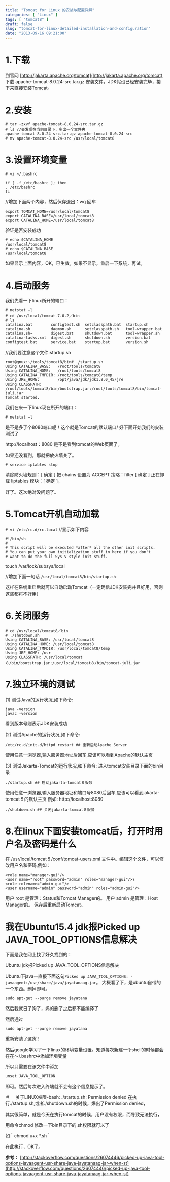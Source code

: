 ```yaml
---
title: "Tomcat for Linux 的安装与配置详解"
categories: [ "Linux" ]
tags: [ "tomcat8" ]
draft: false
slug: "tomcat-for-linux-detailed-installation-and-configuration"
date: "2013-09-16 09:21:00"
---
```


# 1.下载

到官网 [http://jakarta.apache.org/tomcat](http://jakarta.apache.org/tomcat) 下载 apache-tomcat-8.0.24-src.tar.gz 安装文件，JDK假设已经安装完毕，接下来直接安装Tomcat。
# 2.安装

    # tar -zxvf apache-tomcat-8.0.24-src.tar.gz
    # ls //会发现在当前目录下，多出一个文件夹
    apache-tomcat-8.0.24-src.tar.gz apache-tomcat-8.0.24-src
    # mv apache-tomcat-8.0.24-src /usr/local/tomcat8


<!--more-->


# 3.设置环境变量

    # vi ~/.bashrc
    
    if [ -f /etc/bashrc ]; then
    . /etc/bashrc
    fi

//增加下面两个内容，然后保存退出：wq 回车

    export TOMCAT_HOME=/usr/local/tomcat8
    export CATALINA_BASE=/usr/local/tomcat8
    export CATALINA_HOME=/usr/local/tomcat8

验证是否安装成功

    # echo $CATALINA_HOME
    /usr/local/tomcat8
    # echo $CATALINA_BASE
    /usr/local/tomcat8

如果显示上面内容，OK，已生效。如果不显示，重启一下系统，再试。

# 4.启动服务

我们先看一下linux所开的端口：

    # netstat –l
    # cd /usr/local/tomcat-7.0.2／bin
    # ls
    catalina.bat        configtest.sh  setclasspath.bat  startup.sh
    catalina.sh         daemon.sh      setclasspath.sh   tool-wrapper.bat
    catalina.sh~        digest.bat     shutdown.bat      tool-wrapper.sh
    catalina-tasks.xml  digest.sh      shutdown.sh       version.bat
    configtest.bat      service.bat    startup.bat       version.sh

//我们要注意这个文件:startup.sh

    root@gnux:~/tools/tomcat8/bin# ./startup.sh
    Using CATALINA_BASE:   /root/tools/tomcat8
    Using CATALINA_HOME:   /root/tools/tomcat8
    Using CATALINA_TMPDIR: /root/tools/tomcat8/temp
    Using JRE_HOME:        /opt/java/jdk/jdk1.8.0_45/jre
    Using CLASSPATH:       /root/tools/tomcat8/bin/bootstrap.jar:/root/tools/tomcat8/bin/tomcat-juli.jar
    Tomcat started.

我们在来一下linux现在所开的端口：

`# netstat –l`

是不是多了个8080端口呢！这个就是Tomcat的默认端口/
好下面开始我们的安装测试了

http://localhost：8080
是不是看到tomcat的Web页面了。

如果还没看到，那就把放火墙关了。

    # service iptables stop

清除防火墙规则：[ 确定 ]
把 chains 设置为 ACCEPT 策略：filter [ 确定 ]
正在卸载 Iiptables 模块：[ 确定 ]，

好了。这次绝对没问题了。

# 5.Tomcat开机自动加载
`# vi /etc/rc.d/rc.local`
//显示如下内容

    #!/bin/sh
    #
    # This script will be executed *after* all the other init scripts.
    # You can put your own initialization stuff in here if you don't
    # want to do the full Sys V style init stuff.

touch /var/lock/subsys/local

//增加下面一句话
`/usr/local/tomcat8/bin/startup.sh`

这样在系统重启后就可以自动启动Tomcat（一定确信JDK安装完并且好用，否则这些都将不好用）

# 6.关闭服务

    # cd /usr/local/tomcat8／bin
    # ./shutdown.sh
    Using CATALINA_BASE: /usr/local/tomcat8
    Using CATALINA_HOME: /usr/local/tomcat8
    Using CATALINA_TMPDIR: /usr/local/tomcat8/temp
    Using JRE_HOME: /usr
    Using CLASSPATH: /usr/local/tomcat８/bin/bootstrap.jar:/usr/local/tomcat８/bin/tomcat-juli.jar

# 7.独立环境的测试

  (1) 测试Java的运行状况,如下命令:

    java -version
    javac -version

看到版本号则表示JDK安装成功

  (2) 测试Apache的运行状况,如下命令:

    /etc/rc.d/init.d/httpd restart ## 重新启动Apache Server

使用任意一浏览器,输入服务器地址后回车,应该可以看到Apache的默认主页

  (3) 测试Jakarta-Tomcat的运行状况,如下命令:
进入tomcat安装目录下面的bin目录

    ./startup.sh ## 启动jakarta-tomcat８服务

使用任意一浏览器,输入服务器地址和端口号8080后回车,应该可以看到jakarta-tomcat８的默认主页
例如: http://localhost:8080

    ./shutdown.sh ## 关闭jakarta-tomcat８服务

# 8.在linux下面安装tomcat后，打开时用户名及密码是什么

在 /usr/local/tomcat８/conf/tomcat-users.xml 文件中。编辑这个文件，可以修改用户名和密码,例如：

    <role name="manager-gui"/>
    <user name="root" password="admin" roles="manager-gui"/>?
    <role rolename="admin-gui"/>
    <user username="admin" password="admin" roles="admin-gui"/>

用户 root 是管理：Status和Tomcat Manager的。
用户 admin 是管理：Host Manager的。
保存后重新启动Tomcat。

# 我在Ubuntu15.4 jdk报Picked up JAVA_TOOL_OPTIONS信息解决

下面是我在网上找了好久找到的：

Ubuntu jdk报Picked up JAVA_TOOL_OPTIONS信息解决

Ubuntu下java一直报下面这句`Picked up JAVA_TOOL_OPTIONS: -javaagent:/usr/share/java/jayatanaag.jar`。 
大概看了下，是ubuntu自带的一个东西。删掉即可。 

`sudo apt-get --purge remove jayatana`

然后我就日了狗了，妈的删了之后都不能编译了

然后通过

`sudo apt-get --purge remove jayatana`

重新安装了这货！

然后google学习了一下linux的环境变量设置。知道每次新建一个shell的时候都会在在～/.bashrc中添加环境变量

所以只需要在该文件中添加

`unset JAVA_TOOL_OPTION`

即可。然后每次进入终端就不会有这个信息提示了。

＃　 关于LINUX权限-bash: ./startup.sh: Permission denied 
在执行./startup.sh,或者./shutdown.sh的时候，爆出了Permission denied，

其实很简单，就是今天在执行tomcat的时候，用户没有权限，而导致无法执行，

用命令chmod 修改一下bin目录下的.sh权限就可以了

如｀chmod u+x *.sh｀

在此执行，OK了。

**参考：**
[http://stackoverflow.com/questions/26074446/picked-up-java-tool-options-javaagent-usr-share-java-jayatanaag-jar-when-st](http://stackoverflow.com/questions/26074446/picked-up-java-tool-options-javaagent-usr-share-java-jayatanaag-jar-when-st)

